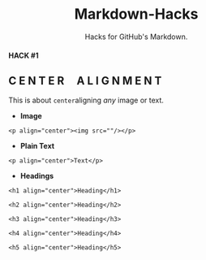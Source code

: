 <h1 align="center"> Markdown-Hacks</h1>
<p align="center">Hacks for GitHub's Markdown.</p>


#### HACK #1
## C E N T E R  &nbsp;&nbsp;&nbsp; A L I G N M E N T 

This is about ```center```aligning *any* image or text.

- **Image**
```
<p align="center"><img src=""/></p> 
```
- **Plain Text**
```
<p align="center">Text</p> 
```
- **Headings**
```
<h1 align="center">Heading</h1>
```
```
<h2 align="center">Heading</h2>
```
```
<h3 align="center">Heading</h3>
```
```
<h4 align="center">Heading</h4>
```
```
<h5 align="center">Heading</h5>
```
